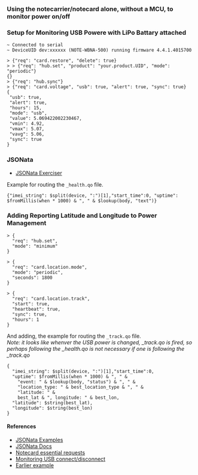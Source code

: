### Using the notecarrier/notecard alone, without a MCU, to monitor power on/off

### Setup for Monitoring USB Powere with LiPo Battary attached
```
~ Connected to serial
~ DeviceUID dev:xxxxxx (NOTE-WBNA-500) running firmware 4.4.1.4015700

> {"req": "card.restore", "delete": true}
> > {"req": "hub.set", "product": "your.product.UID", "mode": "periodic"}
{}
> {"req": "hub.sync"}
> {"req": "card.voltage", "usb": true, "alert": true, "sync": true}
{
 "usb": true,
 "alert": true,
 "hours": 15,
 "mode": "usb",
 "value": 5.069422002230467,
 "vmin": 4.92,
 "vmax": 5.07,
 "vavg": 5.06,
 "sync": true
}
```

### JSONata
* [JSONata Exerciser](https://try.jsonata.org/)

Example for routing the `_health.qo` file.
```
{"imei_string": $split(device, ":")[1],"start_time":0, "uptime": $fromMillis(when * 1000) & ", " & $lookup(body, "text")}
```

### Adding Reporting Latitude and Longitude to Power Management
```
> {
  "req": "hub.set",
  "mode": "minimum"
}

> {
  "req": "card.location.mode",
  "mode": "periodic",
  "seconds": 1800
}

> {
  "req": "card.location.track",
  "start": true,
  "heartbeat": true,
  "sync": true,
  "hours": 1
}
```
And adding, the example for routing the `_track.qo` file.  
*Note: it looks like whenver the USB power is changed, _track.qo is fired,
so perhaps following the _health.qo is not necessary if one is following the _track.qo*
```
{
  "imei_string": $split(device, ":")[1],"start_time":0,
  "uptime": $fromMillis(when * 1000) & ", " &
    "event: " & $lookup(body, "status") & ", " &
    "location_type: " & best_location_type & ", " &
    "latitude: " &
    best_lat & ", longitude: " & best_lon,
  "latitude": $string(best_lat),
  "longitude": $string(best_lon)
}
```

#### References
* [JSONata Examples](https://blues.io/blog/10-jsonata-examples/)
* [JSONata Docs](https://docs.jsonata.org/overview)
* [Notecard essential requests](https://dev.blues.io/notecard/notecard-walkthrough/essential-requests/)
* [Monitoring USB connect/disconnect](https://dev.blues.io/api-reference/notecard-api/card-requests/#card-voltage)
* [Earlier example](https://www.hackster.io/rob-lauer/cellular-enabled-power-outage-detector-w-sms-notifications-181408)
